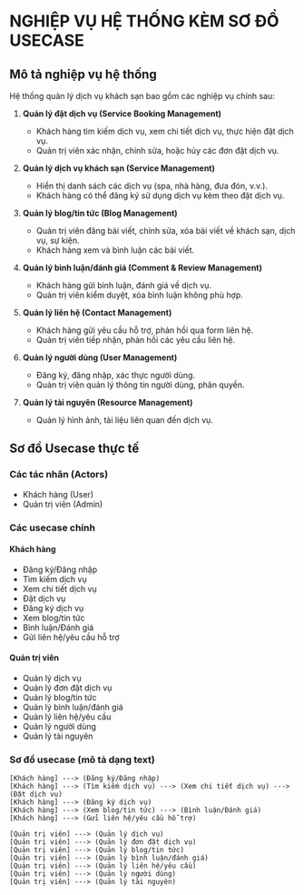 # NGHIỆP VỤ HỆ THỐNG KÈM SƠ ĐỒ USECASE

## Mô tả nghiệp vụ hệ thống

Hệ thống quản lý dịch vụ khách sạn bao gồm các nghiệp vụ chính sau:

1. **Quản lý đặt dịch vụ (Service Booking Management)**
   - Khách hàng tìm kiếm dịch vụ, xem chi tiết dịch vụ, thực hiện đặt dịch vụ.
   - Quản trị viên xác nhận, chỉnh sửa, hoặc hủy các đơn đặt dịch vụ.

2. **Quản lý dịch vụ khách sạn (Service Management)**
   - Hiển thị danh sách các dịch vụ (spa, nhà hàng, đưa đón, v.v.).
   - Khách hàng có thể đăng ký sử dụng dịch vụ kèm theo đặt dịch vụ.

3. **Quản lý blog/tin tức (Blog Management)**
   - Quản trị viên đăng bài viết, chỉnh sửa, xóa bài viết về khách sạn, dịch vụ, sự kiện.
   - Khách hàng xem và bình luận các bài viết.

4. **Quản lý bình luận/đánh giá (Comment & Review Management)**
   - Khách hàng gửi bình luận, đánh giá về dịch vụ.
   - Quản trị viên kiểm duyệt, xóa bình luận không phù hợp.

5. **Quản lý liên hệ (Contact Management)**
   - Khách hàng gửi yêu cầu hỗ trợ, phản hồi qua form liên hệ.
   - Quản trị viên tiếp nhận, phản hồi các yêu cầu liên hệ.

6. **Quản lý người dùng (User Management)**
   - Đăng ký, đăng nhập, xác thực người dùng.
   - Quản trị viên quản lý thông tin người dùng, phân quyền.

7. **Quản lý tài nguyên (Resource Management)**
   - Quản lý hình ảnh, tài liệu liên quan đến dịch vụ.

## Sơ đồ Usecase thực tế

### Các tác nhân (Actors)
- Khách hàng (User)
- Quản trị viên (Admin)

### Các usecase chính

#### Khách hàng
- Đăng ký/Đăng nhập
- Tìm kiếm dịch vụ
- Xem chi tiết dịch vụ
- Đặt dịch vụ
- Đăng ký dịch vụ
- Xem blog/tin tức
- Bình luận/Đánh giá
- Gửi liên hệ/yêu cầu hỗ trợ

#### Quản trị viên
- Quản lý dịch vụ
- Quản lý đơn đặt dịch vụ
- Quản lý blog/tin tức
- Quản lý bình luận/đánh giá
- Quản lý liên hệ/yêu cầu
- Quản lý người dùng
- Quản lý tài nguyên

### Sơ đồ usecase (mô tả dạng text)

```
[Khách hàng] ---> (Đăng ký/Đăng nhập)
[Khách hàng] ---> (Tìm kiếm dịch vụ) ---> (Xem chi tiết dịch vụ) ---> (Đặt dịch vụ)
[Khách hàng] ---> (Đăng ký dịch vụ)
[Khách hàng] ---> (Xem blog/tin tức) ---> (Bình luận/Đánh giá)
[Khách hàng] ---> (Gửi liên hệ/yêu cầu hỗ trợ)

[Quản trị viên] ---> (Quản lý dịch vụ)
[Quản trị viên] ---> (Quản lý đơn đặt dịch vụ)
[Quản trị viên] ---> (Quản lý blog/tin tức)
[Quản trị viên] ---> (Quản lý bình luận/đánh giá)
[Quản trị viên] ---> (Quản lý liên hệ/yêu cầu)
[Quản trị viên] ---> (Quản lý người dùng)
[Quản trị viên] ---> (Quản lý tài nguyên)
```
